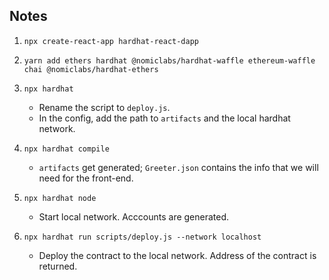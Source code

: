 ## Notes

1. `npx create-react-app hardhat-react-dapp`

2. `yarn add ethers hardhat @nomiclabs/hardhat-waffle ethereum-waffle chai @nomiclabs/hardhat-ethers`

3. `npx hardhat`
    - Rename the script to `deploy.js`.
    - In the config, add the path to `artifacts` and the local hardhat network.

4. `npx hardhat compile`
    - `artifacts` get generated; `Greeter.json` contains the info that we will need for the front-end.

5. `npx hardhat node`
    - Start local network. Acccounts are generated.

6. `npx hardhat run scripts/deploy.js --network localhost`
    - Deploy the contract to the local network. Address of the contract is returned.
